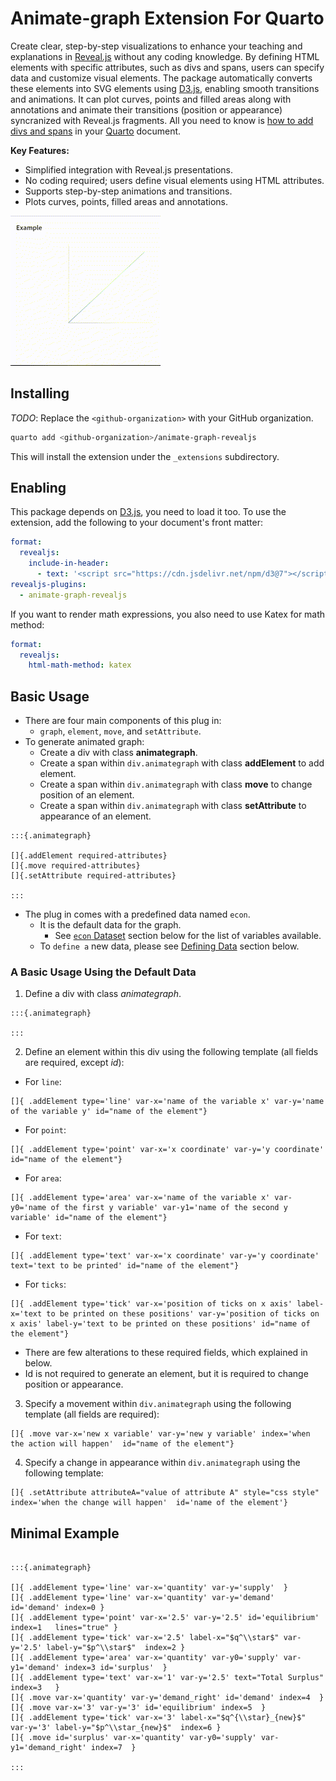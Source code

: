 # Animate-graph Extension For Quarto

Create clear, step-by-step visualizations to enhance your teaching and explanations in [Reveal.js](https://revealjs.com/) without any coding knowledge. By defining HTML elements with specific attributes, such as divs and spans, users can specify data and customize visual elements. The package automatically converts these elements into SVG elements using [D3.js](https://d3js.org/), enabling smooth transitions and animations. It can plot curves, points and filled areas along with annotations and animate their transitions (position or appearance) syncranized with Reveal.js fragments. All you need to know is [how to add divs and spans](https://quarto.org/docs/authoring/markdown-basics.html#sec-divs-and-spans) in your [Quarto](https://quarto.org/) document.




__Key Features:__

- Simplified integration with Reveal.js presentations.
- No coding required; users define visual elements using HTML attributes.
- Supports step-by-step animations and transitions.
- Plots curves, points, filled areas and annotations.


![](example.gif)


## Installing 

_TODO_: Replace the `<github-organization>` with your GitHub organization.

```bash
quarto add <github-organization>/animate-graph-revealjs
```

This will install the extension under the `_extensions` subdirectory.

## Enabling


This package depends on [D3.js](https://d3js.org/), you need to load it too. 
To use the extension, add the following to your document's front matter:

```yaml
format:
  revealjs: 
    include-in-header: 
      - text: '<script src="https://cdn.jsdelivr.net/npm/d3@7"></script>'
revealjs-plugins:
  - animate-graph-revealjs
```

If you want to render math expressions, you also need to use Katex for math method:

```yaml
format:
  revealjs:
    html-math-method: katex
```




## Basic Usage

- There are four main components of this plug in:
  - `graph`, `element`, `move`, and `setAttribute`.
- To generate animated graph:
  - Create a div with class __animategraph__.
  - Create a span within `div.animategraph` with class __addElement__ to add element.
  - Create a span within `div.animategraph` with class __move__ to change position of an element.
  - Create a span within `div.animategraph` with class __setAttribute__ to appearance of an element.




```{verbatim}
:::{.animategraph}

[]{.addElement required-attributes}
[]{.move required-attributes}
[]{.setAttribute required-attributes}

:::
```




- The plug in comes with a predefined data named `econ`.
  - It is the default data for the graph. 
    - See [`econ` Dataset](#econ-dataset) section below for the list of variables available.
  - To `define a` new data, please see [Defining Data](#defining-data) section below.
  

### A Basic Usage Using the Default Data

1. Define a div with class _animategraph_.
```{.markdown}
:::{.animategraph}

:::
```

2. Define an element within this div using the following template (all fields are required, except _id_):

- For `line`:
    
```{.markdown}
[]{ .addElement type='line' var-x='name of the variable x' var-y='name of the variable y' id="name of the element"}
```

- For `point`:
    
```{.markdown}
[]{ .addElement type='point' var-x='x coordinate' var-y='y coordinate' id="name of the element"}
```

- For `area`:

```{.markdown}
[]{ .addElement type='area' var-x='name of the variable x' var-y0='name of the first y variable' var-y1='name of the second y variable' id="name of the element"}
```

- For `text`:
```{.markdown}
[]{ .addElement type='text' var-x='x coordinate' var-y='y coordinate' text='text to be printed' id="name of the element"}
```

- For `ticks`:

```{.markdown}
[]{ .addElement type='tick' var-x='position of ticks on x axis' label-x='text to be printed on these positions' var-y='position of ticks on x axis' label-y='text to be printed on these positions' id="name of the element"}
```
  
- There are few alterations to these required fields, which explained in below.
- Id is not required to generate an element, but it is required to change position or appearance. 
  
3. Specify a movement within `div.animategraph` using the following template (all fields are required):
```{.markdown}
[]{ .move var-x='new x variable' var-y='new y variable' index='when the action will happen'  id="name of the element"}
```

4. Specify a change in appearance within `div.animategraph` using the following template:
```{.markdown}
[]{ .setAttribute attributeA="value of attribute A" style="css style" index='when the change will happen'  id='name of the element'}
```


## Minimal Example

```{.markdown}

:::{.animategraph}

[]{ .addElement type='line' var-x='quantity' var-y='supply'  }
[]{ .addElement type='line' var-x='quantity' var-y='demand' id='demand' index=0 } 
[]{ .addElement type='point' var-x='2.5' var-y='2.5' id='equilibrium' index=1   lines="true" }
[]{ .addElement type='tick' var-x='2.5' label-x="$q^\\star$" var-y='2.5' label-y="$p^\\star$"  index=2 }
[]{ .addElement type='area' var-x='quantity' var-y0='supply' var-y1='demand' index=3 id='surplus'  }
[]{ .addElement type='text' var-x='1' var-y='2.5' text="Total Surplus" index=3   }
[]{ .move var-x='quantity' var-y='demand_right' id='demand' index=4  }
[]{ .move var-x='3' var-y='3' id='equilibrium' index=5  }
[]{ .addElement type='tick' var-x='3' label-x="$q^{\\star}_{new}$" var-y='3' label-y="$p^\\star_{new}$"  index=6 }
[]{ .move id='surplus' var-x='quantity' var-y0='supply' var-y1='demand_right' index=7  }

:::


```

